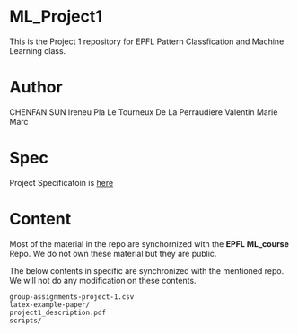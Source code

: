 # ML_Project1
This is the Project 1 repository for EPFL Pattern Classfication and Machine Learning class. 

# Author
CHENFAN SUN 
Ireneu Pla
Le Tourneux De La Perraudiere Valentin Marie Marc

# Spec
Project Specificatoin is [here](https://github.com/epfml/ML_course/tree/master/projects/project1)

# Content
Most of the material in the repo are synchornized with the __EPFL ML\_course__ Repo. We do not own these material but they are public. 


The below contents in specific are synchronized with the mentioned repo. We will not do any modification on these contents. 
```
group-assignments-project-1.csv 
latex-example-paper/           
project1_description.pdf        
scripts/
```


